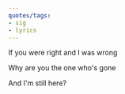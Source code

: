 ```yaml
---
quotes/tags:
- sig
- lyrics
---
```




 If you were right and I was wrong

 Why are you the one who's gone

 And I'm still here?